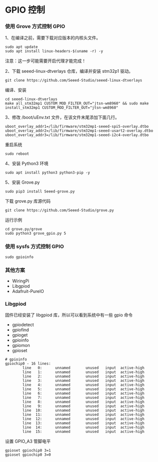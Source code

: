 # GPIO 控制



### 使用 Grove 方式控制 GPIO

1、在编译之前，需要下载对应版本的内核头文件。

```shell
sudo apt update
sudo apt install linux-headers-$(uname -r) -y
```

注意：这一步可能需要开启代理才能完成！

2、下载 seeed-linux-dtverlays 仓库，编译并安装 stm32p1 驱动。

```shell
git clone https://github.com/Seeed-Studio/seeed-linux-dtverlays
```

编译、安装

```shell
cd seeed-linux-dtverlays
make all_stm32mp1 CUSTOM_MOD_FILTER_OUT="jtsn-wm8960" && sudo make install_stm32mp1 CUSTOM_MOD_FILTER_OUT="jtsn-wm8960"
```

3、修改 /boot/uEnv.txt 文件，在该文件末尾添加下面几行。

```shell
uboot_overlay_addr1=/lib/firmware/stm32mp1-seeed-spi5-overlay.dtbo
uboot_overlay_addr2=/lib/firmware/stm32mp1-seeed-usart2-overlay.dtbo
uboot_overlay_addr3=/lib/firmware/stm32mp1-seeed-i2c4-overlay.dtbo
```

重启系统

```shell
sudo reboot
```

4、安装 Python3 环境

```shell
sudo apt install python3 python3-pip -y
```

5、安装 Grove.py

```shell
sudo pip3 install Seeed-grove.py
```

下载 grove.py 库源代码

```shell
git clone https://github.com/Seeed-Studio/grove.py
```

运行示例

```shell
cd grove.py/grove
sudo python3 grove_gpio.py 5
```





### 使用 sysfs 方式控制 GPIO

```shell
sudo gpioinfo
```





### 其他方案

- WiringPi
- Libgpiod
- Adafruit-PureIO



### Libgpiod

固件已经安装了 libgpiod 库，所以可以看到系统中有一些 gpio 命令

- gpiodetect
- gpiofind
- gpioget
- gpioinfo
- gpiomon
- gpioset



```shell
# gpioinfo 
gpiochip0 - 16 lines:
        line   0:      unnamed       unused   input  active-high 
        line   1:      unnamed       unused   input  active-high 
        line   2:      unnamed       unused   input  active-high 
        line   3:      unnamed       unused   input  active-high 
        line   4:      unnamed       unused   input  active-high 
        line   5:      unnamed       unused   input  active-high 
        line   6:      unnamed       unused   input  active-high 
        line   7:      unnamed       unused   input  active-high 
        line   8:      unnamed       unused   input  active-high 
        line   9:      unnamed       unused   input  active-high 
        line  10:      unnamed       unused   input  active-high 
        line  11:      unnamed       unused   input  active-high 
        line  12:      unnamed       unused   input  active-high 
        line  13:      unnamed       unused   input  active-high 
        line  14:      unnamed       unused   input  active-high 
        line  15:      unnamed       unused   input  active-high
```

设置 GPIO_A3 管脚电平

```shell
gpioset gpiochip0 3=1
gpioset gpiochip0 3=0
```

